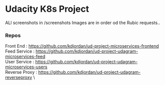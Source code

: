 # Udacity K8s Project 

ALl screenshots in /screenshots
Images are in order od the Rubic requests..

### Repos 

Front End : https://github.com/kdjordan/ud-project-microservices-frontend \
Feed Service : https://github.com/kdjordan/ud-project-udagram-microservices-feed \
User Service : https://github.com/kdjordan/ud-project-udagram-microservices-users \
Reverse Proxy : https://github.com/kdjordan/ud-project-udagram-reverseproxy \
